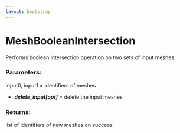 ```yaml
---
layout: bootstrap
---
```


# MeshBooleanIntersection

Performs boolean intersection operation on two sets of input meshes
          

### Parameters:

input0, input1 = identifiers of meshes
- ***delete_input[opt]*** = delete the input meshes
        

### Returns:


list of identifiers of new meshes on success
        


